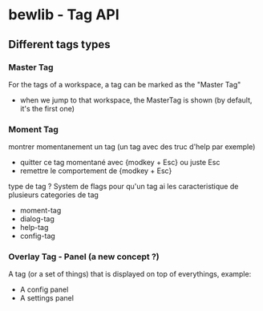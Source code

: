 # bewlib - Tag API

## Different tags types

### Master Tag

For the tags of a workspace, a tag can be marked as the "Master Tag"
* when we jump to that workspace, the MasterTag is shown (by default, it's the first one)



### Moment Tag

montrer momentanement un tag (un tag avec des truc d'help par exemple)
* quitter ce tag momentané avec {modkey + Esc} ou juste Esc
* remettre le comportement de {modkey + Esc}

type de tag ? System de flags pour qu'un tag ai les caracteristique de plusieurs categories de tag
- moment-tag
- dialog-tag
- help-tag
- config-tag


### Overlay Tag - Panel (a new concept ?)

A tag (or a set of things) that is displayed on top of everythings, example:
* A config panel
* A settings panel
